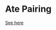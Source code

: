 # Ate Pairing

[See here](https://github.com/ethereum/py_pairing/blob/master/py_ecc/bn128/bn128_pairing.py)
